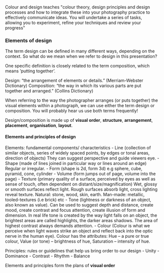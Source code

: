 Colour and design teaches "colour theory, design principles and design processes and how to integrate these into your photography practice to effectively communicate ideas. You will undertake a series of tasks, allowing you to experiment, refine your techniques and review your progress"

### Elements of design

The term design can be defined in many different ways, depending on the context. So what do we mean when we refer to design in this presentation? 

One specific definition is closely related to the term composition, which means ’putting together’.

Design: “the arrangement of elements or details.” (Merriam-Webster Dictionary) 
Composition: “the way in which its various parts are put together and arranged.” (Collins Dictionary) 

When referring to the way the photographer arranges (or puts together) the visual elements within a photograph, we can use either the term design or composition. You will probably hear us use both terms frequently!

Design/composition is made up of **visual order**, **structure**, **arrangement**, **placement**, **organisation**, **layout**.

#### Elements and principles of design

Elements: fundamental components/ characteristics
	-  Line     (collection of similar objects, series of widely spaced points, by edges or tonal areas, direction of objects) They can suggest perspective and guide viewers eye. 
	- Shape  (made of lines joined in particular way or lines around an edge)  Regular or irregular.
	- Form (shape is 2d, form 3d) e.g sphere, cube, pyramid, cone, cylinder
	- Volume (form jumps out of page, volume into the page)
	- Texture (primary quality of a surface, perceived by eyes as well as sense of touch, often dependent on distant/size/magnification) Wet, glossy or smooth surfaces reflect light. Rough surfaces absorb light, cross lighting reveal texture. Natural: stone, wood, skin, earth. Man-made: metallic, tooled-textures (i.e brick) etc
	- Tone (lightness or darkness of an object, also known as value). Can be used to suggest depth and distance, create mood, create contrast and focus attention, create illusion of form and dimension. In real life tone is created by the way light falls on an object, the brightest areas are called highlights, the darker areas shadows. The area of highest contrast always demands attention.
	- Colour (Colour is what we perceive when light waves strike an object and reflect back into the optic nerve in the human eye). Colour has the attributes: Hue – a pure or true colour,  Value (or tone) – brightness of hue, Saturation – intensity of hue.

Principles: rules or guidelines that help us bring order to our design
	- Unity
	- Dominance
	- Contrast
	- Rhythm
	- Balance

Elements and principles form the plans of **visual order**


